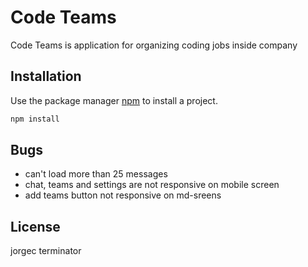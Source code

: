 # Code Teams

Code Teams is application for organizing coding jobs inside company

## Installation

Use the package manager [npm](https://www.npmjs.com/) to install a project.

```bash
npm install
```

## Bugs

- can't load more than 25 messages
- chat, teams and settings are not responsive on mobile screen
- add teams button not responsive on md-sreens

## License

jorgec terminator
